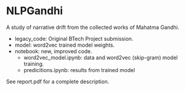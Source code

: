 # NLPGandhi

A study of narrative drift from the collected works of Mahatma Gandhi.

- legacy_code: Original BTech Project submission.
- model: word2vec trained model weights.
- notebook: new, improved code.
    - word2vec_model.ipynb: data and word2vec (skip-gram) model training.
    - predicitions.ipynb: results from trained model

See report.pdf for a complete description.


